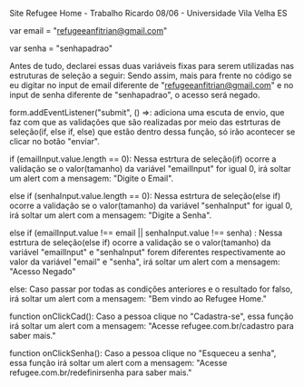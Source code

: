 Site Refugee Home - Trabalho Ricardo 08/06 - Universidade Vila Velha ES

var email = "refugeeanfitrian@gmail.com"

var senha = "senhapadrao"

Antes de tudo, declarei essas duas variáveis fixas para serem utilizadas nas estruturas de seleção a seguir:
Sendo assim, mais para frente no código se eu digitar no input de email diferente de "refugeeanfitrian@gmail.com" e no input de senha diferente de "senhapadrao", o acesso será negado.

form.addEventListener("submit", () =>: adiciona uma escuta de envio, que faz com que as validações que são realizadas
por meio das estrturas de seleção(if, else if, else) que estão dentro dessa função, só irão acontecer se clicar no botão "enviar".

if (emailInput.value.length == 0): Nessa estrtura de seleção(if) ocorre a validação se o valor(tamanho) da variável 
"emailInput" for igual 0, irá soltar um alert com a mensagem: "Digite o Email".

else if (senhaInput.value.length == 0): Nessa estrtura de seleção(else if) ocorre a validação se o valor(tamanho) da variável 
"senhaInput" for igual 0, irá soltar um alert com a mensagem: "Digite a Senha".

else if (emailInput.value !== email || senhaInput.value !== senha) : Nessa estrtura de seleção(else if) ocorre a validação se 
o valor(tamanho) da variável "emailInput" e "senhaInput" forem diferentes respectivamente ao valor da variável "email" e "senha",
irá soltar um alert com a mensagem: "Acesso Negado"

else: Caso passar por todas as condições anteriores e o resultado for falso, irá soltar um alert com a mensagem: "Bem vindo ao Refugee
Home."

function onClickCad(): Caso a pessoa clique no "Cadastra-se", essa função irá soltar um alert com a mensagem: 
"Acesse refugee.com.br/cadastro para saber mais." 

function onClickSenha(): Caso a pessoa clique no "Esqueceu a senha", essa função irá soltar um alert com a mensagem:
"Acesse refugee.com.br/redefinirsenha para saber mais."
